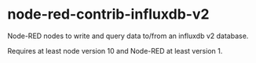 # node-red-contrib-influxdb-v2
Node-RED nodes to write and query data to/from an influxdb v2 database.

Requires at least node version 10 and Node-RED at least version 1.
